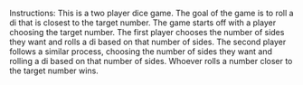 Instructions: This is a two player dice game. The goal of the game is to roll a di that is closest to the target number.
The game starts off with a player choosing the target number. The first player chooses the number of sides they want and rolls a di based on that number of sides.
The second player follows a similar process, choosing the number of sides they want and rolling a di based on that number of sides.
Whoever rolls a number closer to the target number wins. 